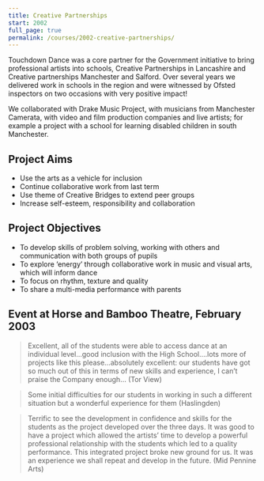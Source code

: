 ```yaml
---
title: Creative Partnerships
start: 2002
full_page: true
permalink: /courses/2002-creative-partnerships/
---
```


Touchdown Dance was a core partner for the Government initiative to bring professional artists into schools, Creative Partnerships in Lancashire and Creative partnerships Manchester and Salford.  Over several years we delivered work in schools in the region and were witnessed by Ofsted inspectors on two occasions with very positive impact!

We collaborated with Drake Music Project, with musicians from Manchester Camerata, with video and film production companies and live artists; for example a project with a school for learning disabled children in south Manchester.

## Project Aims

* Use the arts as a vehicle for inclusion
* Continue collaborative work from last term
* Use theme of Creative Bridges to extend peer groups
* Increase self-esteem, responsibility and collaboration

## Project Objectives

* To develop skills of problem solving, working with others and communication with both groups of pupils
* To explore ‘energy’ through collaborative work in music and visual arts, which will inform dance
* To focus on rhythm, texture and quality
* To share a multi-media performance with parents

## Event at Horse and Bamboo Theatre, February 2003

> Excellent, all of the students were able to access dance at an individual level…good inclusion with the High School….lots more of projects like this please…absolutely excellent:  our students have got so much out of this in terms of new skills and experience, I can’t praise the Company enough… (Tor View)

> Some initial difficulties for our students in working in such a different situation but a wonderful experience for them (Haslingden)

> Terrific to see the development in confidence and skills for the students as the project developed over the three days.  It was good to have a project which allowed the artists’ time to develop a powerful professional relationship with the students which led to a quality performance.  This integrated project broke new ground for us.  It was an experience we shall repeat and develop in the future. (Mid Pennine Arts)
